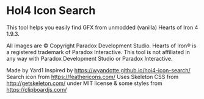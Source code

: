 # HoI4 Icon Search

This tool helps you easily find GFX from unmodded (vanilla) Hearts of Iron 4 1.9.3.

All images are © Copyright Paradox Development Studio. Hearts of Iron® is a registered trademark of Paradox Interactive. This tool is not affiliated in any way with Paradox Development Studio or Paradox Interactive.

Made by Yard1
Inspired by https://wyandotte.github.io/hoi4-icon-search/
Search icon from https://feathericons.com/
Uses Skeleton CSS from http://getskeleton.com/ under MIT license & some styles from https://clipboardjs.com/ 